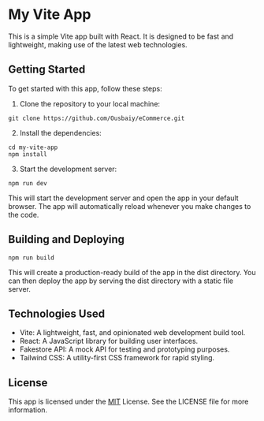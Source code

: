 
# My Vite App

This is a simple Vite app built with React. It is designed to be fast and lightweight, making use of the latest web technologies.

## Getting Started

To get started with this app, follow these steps:

1. Clone the repository to your local machine:

```
git clone https://github.com/Ousbaiy/eCommerce.git
```
2. Install the dependencies:

```
cd my-vite-app
npm install
```
3. Start the development server:

```
npm run dev
```
This will start the development server and open the app in your default browser. The app will automatically reload whenever you make changes to the code.

## Building and Deploying

```
npm run build
```
This will create a production-ready build of the app in the dist directory. You can then deploy the app by serving the dist directory with a static file server.

## Technologies Used

- Vite: A lightweight, fast, and opinionated web development build tool.
- React: A JavaScript library for building user interfaces.
- Fakestore API: A mock API for testing and prototyping purposes.
- Tailwind CSS: A utility-first CSS framework for rapid styling.




## License


This app is licensed under the [MIT](https://choosealicense.com/licenses/mit/)
 License. See the LICENSE file for more information.



